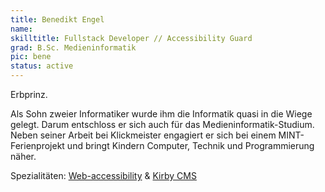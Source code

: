 ```yaml
---
title: Benedikt Engel
name:
skilltitle: Fullstack Developer // Accessibility Guard
grad: B.Sc. Medieninformatik
pic: bene
status: active
---
```


Erbprinz.

Als Sohn zweier Informatiker wurde ihm die Informatik quasi in die Wiege gelegt. Darum entschloss er sich auch für das Medieninformatik-Studium. Neben seiner Arbeit bei Klickmeister engagiert er sich bei einem MINT-Ferienprojekt und bringt Kindern Computer, Technik und Programmierung näher.

Spezialitäten: [Web-accessibility](https://www.w3.org/standards/webdesign/accessibility) & [Kirby CMS](https://getkirby.com)

